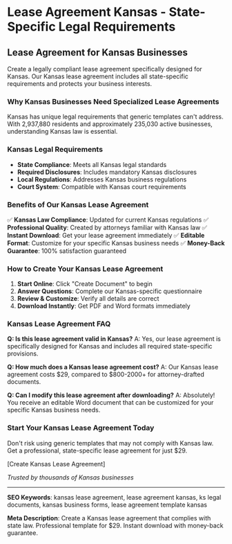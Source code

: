 # Lease Agreement Kansas - State-Specific Legal Requirements

## Lease Agreement for Kansas Businesses

Create a legally compliant lease agreement specifically designed for Kansas. Our Kansas lease agreement includes all state-specific requirements and protects your business interests.

### Why Kansas Businesses Need Specialized Lease Agreements

Kansas has unique legal requirements that generic templates can't address. With 2,937,880 residents and approximately 235,030 active businesses, understanding Kansas law is essential.

### Kansas Legal Requirements

- **State Compliance**: Meets all Kansas legal standards
- **Required Disclosures**: Includes mandatory Kansas disclosures
- **Local Regulations**: Addresses Kansas business regulations
- **Court System**: Compatible with Kansas court requirements

### Benefits of Our Kansas Lease Agreement

✅ **Kansas Law Compliance**: Updated for current Kansas regulations
✅ **Professional Quality**: Created by attorneys familiar with Kansas law
✅ **Instant Download**: Get your lease agreement immediately
✅ **Editable Format**: Customize for your specific Kansas business needs
✅ **Money-Back Guarantee**: 100% satisfaction guaranteed

### How to Create Your Kansas Lease Agreement

1. **Start Online**: Click "Create Document" to begin
2. **Answer Questions**: Complete our Kansas-specific questionnaire
3. **Review & Customize**: Verify all details are correct
4. **Download Instantly**: Get PDF and Word formats immediately

### Kansas Lease Agreement FAQ

**Q: Is this lease agreement valid in Kansas?**
A: Yes, our lease agreement is specifically designed for Kansas and includes all required state-specific provisions.

**Q: How much does a Kansas lease agreement cost?**
A: Our Kansas lease agreement costs $29, compared to $800-2000+ for attorney-drafted documents.

**Q: Can I modify this lease agreement after downloading?**
A: Absolutely! You receive an editable Word document that can be customized for your specific Kansas business needs.

### Start Your Kansas Lease Agreement Today

Don't risk using generic templates that may not comply with Kansas law. Get a professional, state-specific lease agreement for just $29.

[Create Kansas Lease Agreement]

*Trusted by thousands of Kansas businesses*

---

**SEO Keywords**: kansas lease agreement, lease agreement kansas, ks legal documents, kansas business forms, lease agreement template kansas

**Meta Description**: Create a Kansas lease agreement that complies with state law. Professional template for $29. Instant download with money-back guarantee.
